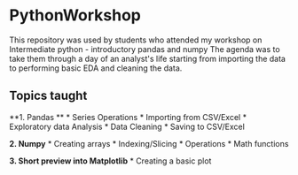 # PythonWorkshop

This repository was used by students who attended my workshop on Intermediate python - introductory pandas and numpy
The agenda was to take them through a day of an analyst's life starting from importing the data to performing basic EDA and cleaning the data. 

## Topics taught

**1. Pandas **
    * Series Operations
    * Importing from CSV/Excel
    * Exploratory data Analysis
    * Data Cleaning 
    * Saving to CSV/Excel
    
**2. Numpy**
    * Creating arrays
    * Indexing/Slicing
    * Operations
    * Math functions

**3. Short preview into Matplotlib**
    * Creating a basic plot
